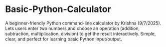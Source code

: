 # Basic-Python-Calculator
A beginner-friendly Python command-line calculator by Krishna (9/7/2025). Lets users enter two numbers and choose an operation (addition, subtraction, multiplication, division) to get the result interactively. Simple, clear, and perfect for learning basic Python input/output.
